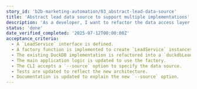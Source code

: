 ```yaml
---
story_id: 'b2b-marketing-automation/03_abstract-lead-data-source'
title: 'Abstract lead data source to support multiple implementations'
description: 'As a developer, I want to refactor the data access layer to use a factory pattern, so that I can easily switch between different data sources like DuckDB and Google Sheets.'
status: 'done'
date_verified_completed: '2025-07-12T00:00:00Z'
acceptance_criteria:
  - A `LeadService` interface is defined.
  - A factory function is implemented to create `LeadService` instances.
  - The existing DuckDB implementation is refactored into a `duckdbLeadService`.
  - The main application logic is updated to use the factory.
  - The CLI accepts a `--source` option to specify the data source.
  - Tests are updated to reflect the new architecture.
  - Documentation is updated to explain the new `--source` option.
---
```


